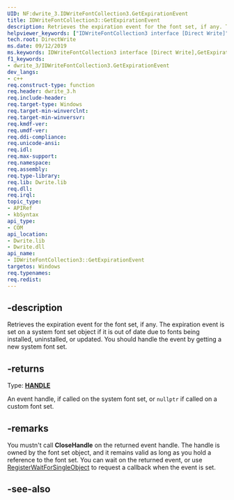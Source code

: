 ```yaml
---
UID: NF:dwrite_3.IDWriteFontCollection3.GetExpirationEvent
title: IDWriteFontCollection3::GetExpirationEvent
description: Retrieves the expiration event for the font set, if any. The expiration event is set on a system font set object if it is out of date due to fonts being installed, uninstalled, or updated.
helpviewer_keywords: ["IDWriteFontCollection3 interface [Direct Write]","GetExpirationEvent method","IDWriteFontCollection3.GetExpirationEvent","IDWriteFontCollection3::GetExpirationEvent","GetExpirationEvent","GetExpirationEvent method [Direct Write]","GetExpirationEvent method [Direct Write]","IDWriteFontCollection3 interface","directwrite.idwritefontcollection3_getexpirationevent","dwrite_3/IDWriteFontCollection3::GetExpirationEvent"]
tech.root: DirectWrite
ms.date: 09/12/2019
ms.keywords: IDWriteFontCollection3 interface [Direct Write],GetExpirationEvent method, IDWriteFontCollection3.GetExpirationEvent, IDWriteFontCollection3::GetExpirationEvent, GetExpirationEvent, GetExpirationEvent method [Direct Write], GetExpirationEvent method [Direct Write],IDWriteFontCollection3 interface, directwrite.idwritefontcollection3_getexpirationevent, dwrite_3/IDWriteFontCollection3::GetExpirationEvent
f1_keywords:
- dwrite_3/IDWriteFontCollection3.GetExpirationEvent
dev_langs:
- c++
req.construct-type: function
req.header: dwrite_3.h
req.include-header: 
req.target-type: Windows
req.target-min-winverclnt: 
req.target-min-winversvr: 
req.kmdf-ver: 
req.umdf-ver: 
req.ddi-compliance: 
req.unicode-ansi: 
req.idl: 
req.max-support: 
req.namespace: 
req.assembly: 
req.type-library: 
req.lib: Dwrite.lib
req.dll: 
req.irql: 
topic_type:
- APIRef
- kbSyntax
api_type:
- COM
api_location:
- Dwrite.lib
- Dwrite.dll
api_name:
- IDWriteFontCollection3::GetExpirationEvent
targetos: Windows
req.typenames: 
req.redist: 
---
```


## -description

Retrieves the expiration event for the font set, if any. The expiration event is set on a system font set object if it is out of date due to fonts being installed, uninstalled, or updated. You should handle the event by getting a new system font set.

## -returns

Type: **[HANDLE](/windows/win32/winprog/windows-data-types)**

An event handle, if called on the system font set, or `nullptr` if called on a custom font set.

## -remarks

You mustn't call **CloseHandle** on the returned event handle. The handle is owned by the font set object, and it remains valid as long as you hold a reference to the font set. You can wait on the returned event, or use [RegisterWaitForSingleObject](/windows/win32/api/winbase/nf-winbase-registerwaitforsingleobject) to request a callback when the event is set.

## -see-also
